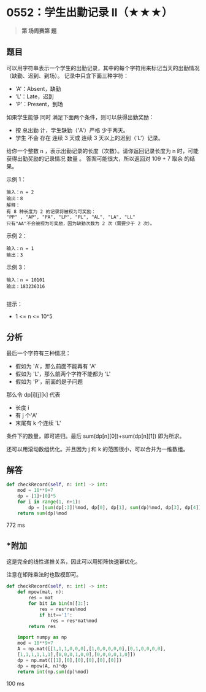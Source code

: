 # 0552：学生出勤记录 II（★★★）


> **第  场周赛第  题**

## 题目

可以用字符串表示一个学生的出勤记录，其中的每个字符用来标记当天的出勤情况（缺勤、迟到、到场）。
记录中只含下面三种字符：
- 'A'：Absent，缺勤
- 'L'：Late，迟到
- 'P'：Present，到场

如果学生能够 同时 满足下面两个条件，则可以获得出勤奖励：
- 按 总出勤 计，学生缺勤（'A'）严格 少于两天。
- 学生 不会 存在 连续 3 天或 连续 3 天以上的迟到（'L'）记录。

给你一个整数 n ，表示出勤记录的长度（次数）。请你返回记录长度为 n 时，可能获得出勤奖励的记录情况 数量 。
答案可能很大，所以返回对 109 + 7 取余 的结果。


示例 1：

    输入：n = 2
    输出：8
    解释：
    有 8 种长度为 2 的记录将被视为可奖励：
    "PP" , "AP", "PA", "LP", "PL", "AL", "LA", "LL" 
    只有"AA"不会被视为可奖励，因为缺勤次数为 2 次（需要少于 2 次）。
示例 2：
    
    输入：n = 1
    输出：3
示例 3：

    输入：n = 10101
    输出：183236316
     

提示：
- 1 <= n <= 10^5


## 分析

最后一个字符有三种情况：
- 假如为 'A'，那么前面不能再有 'A'
- 假如为 'L'，那么前两个字符不能都为 'L'
- 假如为 'P'，前面的是子问题

那么令 dp[i][j][k] 代表
- 长度 i
- 有 j 个'A'
- 末尾有 k 个连续 'L'

条件下的数量，即可递归。最后 sum(dp[n][0])+sum(dp[n][1]) 即为所求。

还可以用滚动数组优化。并且因为 j 和 k 的范围很小，可以合并为一维数组。

## 解答

```python
def checkRecord(self, n: int) -> int:
    mod = 10**9+7
    dp = [1]+[0]*5
    for i in range(1, n+1):
        dp = [sum(dp[:3])%mod, dp[0], dp[1], sum(dp)%mod, dp[3], dp[4]]
    return sum(dp)%mod
```
772 ms

## *附加

这是完全的线性递推关系，因此可以用矩阵快速幂优化。

注意在矩阵乘法时也取模即可。

```python
def checkRecord(self, n: int) -> int:
    def mpow(mat, n):
        res = mat
        for bit in bin(n)[3:]:
            res = res*res%mod
            if bit=='1':
                res = res*mat%mod
        return res

    import numpy as np
    mod = 10**9+7
    A = np.mat([[1,1,1,0,0,0],[1,0,0,0,0,0],[0,1,0,0,0,0],
    [1,1,1,1,1,1],[0,0,0,1,0,0],[0,0,0,0,1,0]])
    dp = np.mat([[1],[0],[0],[0],[0],[0]])
    dp = mpow(A, n)*dp
    return int(np.sum(dp)%mod)
```
100 ms
